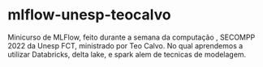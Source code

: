 # mlflow-unesp-teocalvo
Minicurso de MLFlow, feito durante a semana da computação , SECOMPP 2022 da Unesp FCT, ministrado por Teo Calvo. No qual aprendemos a utilizar Databricks, delta lake, e spark alem de tecnicas de modelagem.

